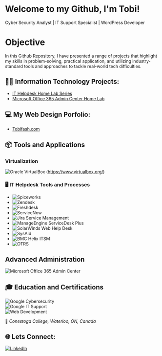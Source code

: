 # Welcome to my Github, I'm Tobi!
Cyber Security Analyst | IT Support Specialist | WordPress Developer
# Objective
In this Github Repository, I have presented a range of projects that highlight my skills in problem-solving, practical application, and utilizing industry-standard tools and approaches to tackle real-world tech difficulties.

## 👨‍💻 Information Technology Projects:
- [IT Helpdesk Home Lab Series](https://microsoft.com)
- [Microsoft Office 365 Admin Center Home Lab](https://docs.microsoft.com)

## 💻 My Web Design Porfolio:
- [Tobifash.com](https://tobifash.com)
  
## 📦 Tools and Applications

### Virtualization
![Oracle VirtualBox](https://img.shields.io/badge/Oracle%20VirtualBox-327E36?style=for-the-badge&logo=virtualbox&logoColor=white) (https://www.virtualbox.org/)

### 🖥️ IT Helpdesk Tools and Processes

- ![Spiceworks](https://img.shields.io/badge/-Spiceworks-blue)
- ![Zendesk](https://img.shields.io/badge/-Zendesk-green)
- ![Freshdesk](https://img.shields.io/badge/-Freshdesk-lightgreen)
- ![ServiceNow](https://img.shields.io/badge/-ServiceNow-red)
- ![Jira Service Management](https://img.shields.io/badge/-Jira%20Service%20Management-blue)
- ![ManageEngine ServiceDesk Plus](https://img.shields.io/badge/-ManageEngine-orange)
- ![SolarWinds Web Help Desk](https://img.shields.io/badge/-SolarWinds%20Web%20Help%20Desk-yellow)
- ![SysAid](https://img.shields.io/badge/-SysAid-lightblue)
- ![BMC Helix ITSM](https://img.shields.io/badge/-BMC%20Helix%20ITSM-purple)
- ![OTRS](https://img.shields.io/badge/-OTRS-darkblue)

## Advanced Administration
![Microsoft Office 365 Admin Center](https://img.shields.io/badge/Microsoft%20Office%20365%20Admin%20Center-0078D7?style=for-the-badge)

## 🎓 Education and Certifications  

![Google Cybersecurity](https://img.shields.io/badge/Google-Cybersecurity-blue?logo=google&logoColor=white)  
![Google IT Support](https://img.shields.io/badge/Google-IT_Support-blue?logo=google&logoColor=white)  
![Web Development](https://img.shields.io/badge/Web_Development_%26_Internet_Conestoga_College-blue?logo=code&logoColor=white)  

📍 *Conestoga College, Waterloo, ON, Canada*

## 🌐 Lets Connect:
[![LinkedIn](https://img.shields.io/badge/LINKEDIN-0077B5?style=for-the-badge&logo=linkedin)](https://www.linkedin.com/in/tobifash/)



